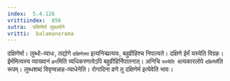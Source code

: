 ```yaml
---
index:  5.4.126
vrittiindex:  856
sutra:  दक्षिणेर्मा लुब्धयोगे
vritti:  balamanorama 
---
```


दक्षिणेर्मा। लुब्धो-व्याधः, तद्योगे `दक्षिणेरमा` इत्यनिच्प्रत्ययः, बहुव्रीहिश्च निपात्यते। दक्षिणे ईर्मं यस्येति विग्रहः। ईर्ममित्यस्य व्याख्यानं `व्रण`मिति व्यधिकरणत्वेऽपि बहुव्रीहिर्निपातनात्। अनिचि `यस्येति चे`त्यकारलोपे `दक्षिणेर्मे`ति रूपम्। लुब्धशब्दं विवृण्वन्नाह-व्याधेनेति। रोगादिना व्रणे तु दक्षिणेर्म इत्येवेति भावः। 

